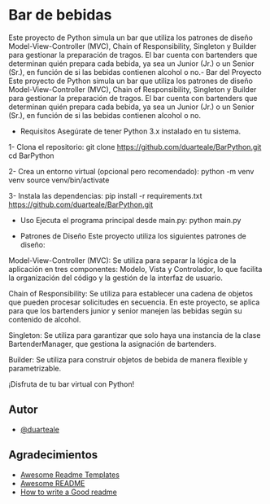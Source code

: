 
# Bar de bebidas

Este proyecto de Python simula un bar que utiliza los patrones de diseño Model-View-Controller (MVC), Chain of Responsibility, Singleton y Builder para gestionar la preparación de tragos. El bar cuenta con bartenders que determinan quién prepara cada bebida, ya sea un Junior (Jr.) o un Senior (Sr.), en función de si las bebidas contienen alcohol o no.- Bar del Proyecto
Este proyecto de Python simula un bar que utiliza los patrones de diseño Model-View-Controller (MVC), Chain of Responsibility, Singleton y Builder para gestionar la preparación de tragos. El bar cuenta con bartenders que determinan quién prepara cada bebida, ya sea un Junior (Jr.) o un Senior (Sr.), en función de si las bebidas contienen alcohol o no.


- Requisitos
Asegúrate de tener Python 3.x instalado en tu sistema.


1- Clona el repositorio:
git clone https://github.com/duarteale/BarPython.git
cd BarPython


2- Crea un entorno virtual (opcional pero recomendado):
python -m venv venv
source venv/bin/activate

3- Instala las dependencias:
pip install -r requirements.txt
https://github.com/duarteale/BarPython.git


- Uso
Ejecuta el programa principal desde main.py:
python main.py

- Patrones de Diseño
Este proyecto utiliza los siguientes patrones de diseño:

Model-View-Controller (MVC): Se utiliza para separar la lógica de la aplicación en tres componentes: Modelo, Vista y Controlador, lo que facilita la organización del código y la gestión de la interfaz de usuario.

Chain of Responsibility: Se utiliza para establecer una cadena de objetos que pueden procesar solicitudes en secuencia. En este proyecto, se aplica para que los bartenders junior y senior manejen las bebidas según su contenido de alcohol.

Singleton: Se utiliza para garantizar que solo haya una instancia de la clase BartenderManager, que gestiona la asignación de bartenders.

Builder: Se utiliza para construir objetos de bebida de manera flexible y parametrizable.


¡Disfruta de tu bar virtual con Python!
## Autor

- [@duarteale](https://www.github.com/duarteale)



## Agradecimientos

 - [Awesome Readme Templates](https://awesomeopensource.com/project/elangosundar/awesome-README-templates)
 - [Awesome README](https://github.com/matiassingers/awesome-readme)
 - [How to write a Good readme](https://bulldogjob.com/news/449-how-to-write-a-good-readme-for-your-github-project)

